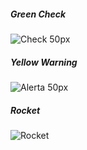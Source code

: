##### Green Check 
![Check 50px](https://user-images.githubusercontent.com/83571422/141050136-634d95f4-5d7e-4913-99dc-3fcd545a0580.jpg)
##### Yellow Warning
![Alerta 50px](https://user-images.githubusercontent.com/83571422/141050457-243dd5e2-bfe2-464b-a5f9-64822b34f3d8.jpg)
##### Rocket
![Rocket](https://user-images.githubusercontent.com/83571422/141050900-bbf49aeb-2b22-4084-b8fd-20e0524e3351.jpg)
